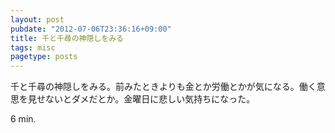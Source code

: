 ```yaml
---
layout: post
pubdate: "2012-07-06T23:36:16+09:00"
title: 千と千尋の神隠しをみる
tags: misc
pagetype: posts
---
```

千と千尋の神隠しをみる。前みたときよりも金とか労働とかが気になる。働く意思を見せないとダメだとか。金曜日に悲しい気持ちになった。

6 min.
